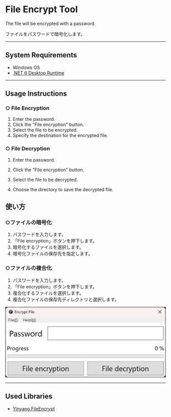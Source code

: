 # File Encrypt Tool

The file will be encrypted with a password.

ファイルをパスワードで暗号化します。

---

## System Requirements

- Windows OS
- [.NET 6 Desktop Runtime](https://dotnet.microsoft.com/ja-jp/download/dotnet/6.0)

---

## Usage Instructions

### ○ File Encryption

1. Enter the password.
2. Click the "File encryption" button.
3. Select the file to be encrypted.
4. Specify the destination for the encrypted file.

### ○ File Decryption

1. Enter the password.

2. Click the "File encryption" button.

3. Select the file to be decrypted.

4. Choose the directory to save the decrypted file.

   

## 使い方

### ○ファイルの暗号化

1. パスワードを入力します。
2. 「File encryption」ボタンを押下します。
3. 暗号化するファイルを選択します。
4. 暗号化ファイルの保存先を指定します。

### ○ファイルの複合化

1. パスワードを入力します。
2. 「File encryption」ボタンを押下します。
3. 複合化するファイルを選択します。
4. 複合化ファイルの保存先ディレクトリと選択します。

![images/window.png](images/window.png)

---

## Used Libraries

- [Yinyang.FileEncrypt](https://github.com/yinyangtm/Yinyang.FileEncrypt)
